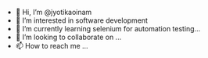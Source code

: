 - 👋 Hi, I’m @jyotikaoinam
- 👀 I’m interested in software development
- 🌱 I’m currently learning selenium for automation testing...
- 💞️ I’m looking to collaborate on ...
- 📫 How to reach me ...

<!---
jyotikaoinam/jyotikaoinam is a ✨ special ✨ repository because its `README.md` (this file) appears on your GitHub profile.
You can click the Preview link to take a look at your changes.
--->
